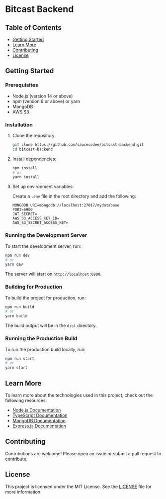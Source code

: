 # Bitcast Backend



## Table of Contents

- [Getting Started](#getting-started)
- [Learn More](#learn-more)
- [Contributing](#contributing)
- [License](#license)


## Getting Started

### Prerequisites

- Node.js (version 14 or above)
- npm (version 6 or above) or yarn
- MongoDB
- AWS S3

### Installation

1. Clone the repository:

    ```bash
    git clone https://github.com/saucecodee/bitcast-backend.git
    cd bitcast-backend
    ```

2. Install dependencies:

    ```bash
    npm install
    # or
    yarn install
    ```

3. Set up environment variables:

    Create a `.env` file in the root directory and add the following:

    ```env
    MONGODB_URI=mongodb://localhost:27017/mydatabase
    PORT=6900
    JWT_SECRET=
    AWS_S3_ACCESS_KEY_ID=
    AWS_S3_SECRET_ACCESS_KEY=
    ```

### Running the Development Server

To start the development server, run:

```bash
npm run dev
# or
yarn dev
```

The server will start on `http://localhost:6900`.

### Building for Production

To build the project for production, run:

```bash
npm run build
# or
yarn build
```

The build output will be in the `dist` directory.

### Running the Production Build

To run the production build locally, run:

```bash
npm run start
# or
yarn start
```

## Learn More

To learn more about the technologies used in this project, check out the following resources:

- [Node.js Documentation](https://nodejs.org/en/docs/)
- [TypeScript Documentation](https://www.typescriptlang.org/docs/)
- [MongoDB Documentation](https://docs.mongodb.com/)
- [Express.js Documentation](https://expressjs.com/)

## Contributing

Contributions are welcome! Please open an issue or submit a pull request to contribute.

## License

This project is licensed under the MIT License. See the [LICENSE](LICENSE) file for more information.


